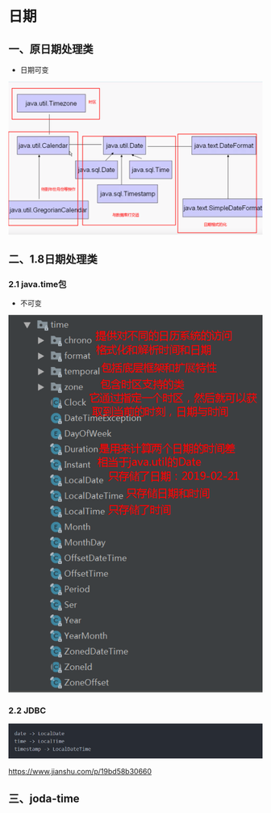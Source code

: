 # 日期

## 一、原日期处理类

- 日期可变

![1555566237437](Untitled.assets/1555566237437.png)

## 二、1.8日期处理类

### 2.1 java.time包

- 不可变

![1555644717492](日期.assets/1555644717492.png)

### 2.2 JDBC

![1555644977060](日期.assets/1555644977060.png)

https://www.jianshu.com/p/19bd58b30660

## 三、joda-time

